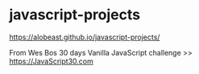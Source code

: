 # javascript-projects
https://alobeast.github.io/javascript-projects/

From Wes Bos 30 days Vanilla JavaScript challenge >> https://JavaScript30.com
